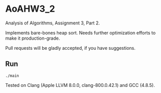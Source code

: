 # AoAHW3_2
Analysis of Algorithms, Assignment 3, Part 2.

Implements bare-bones heap sort. Needs further optimization efforts to
make it production-grade.

Pull requests will be gladly accepted, if you have suggestions.

## Run

`./main`

Tested on Clang (Apple LLVM 8.0.0, clang-800.0.42.1) and GCC (4.8.5).
